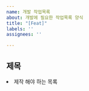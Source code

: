 ```yaml
---
name: 개발 작업목록
about: 개발에 필요한 작업목록 양식
title: "[Feat]"
labels: ''
assignees: ''

---
```


제목
---------
<li>제작 해야 하는 목록

